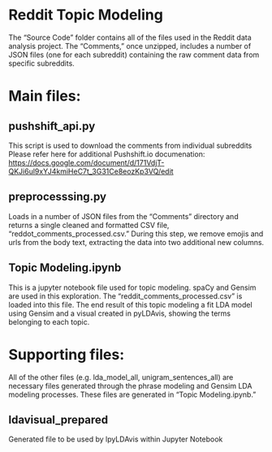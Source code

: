 # Reddit Topic Modeling

The “Source Code” folder contains all of the files used in the Reddit data analysis project. The “Comments,” once unzipped, includes a number of JSON files (one for each subreddit) containing the raw comment data from specific subreddits. 

# Main files:
## pushshift_api.py
This script is used to download the comments from individual subreddits 
Please refer here for additional Pushshift.io documenation: 
https://docs.google.com/document/d/171VdjT-QKJi6ul9xYJ4kmiHeC7t_3G31Ce8eozKp3VQ/edit
## preprocesssing.py
Loads in a number of JSON files from the “Comments” directory and returns a single cleaned and formatted CSV file, “reddot_comments_processed.csv.” During this step, we remove emojis and urls from the body text, extracting the data into two additional new columns.
## Topic Modeling.ipynb
This is a jupyter notebook file used for topic modeling. spaCy and Gensim are used in this exploration. The “reddit_comments_processed.csv” is loaded into this file. The end result of this topic modeling a fit LDA model using Gensim and a visual created in pyLDAvis, showing the terms belonging to each topic.

# Supporting files:

All of the other files (e.g. lda_model_all, unigram_sentences_all) are necessary files generated through the phrase modeling and Gensim LDA modeling processes. These files are generated in “Topic Modeling.ipynb.”

## ldavisual_prepared
Generated file to be used by lpyLDAvis within Jupyter Notebook


